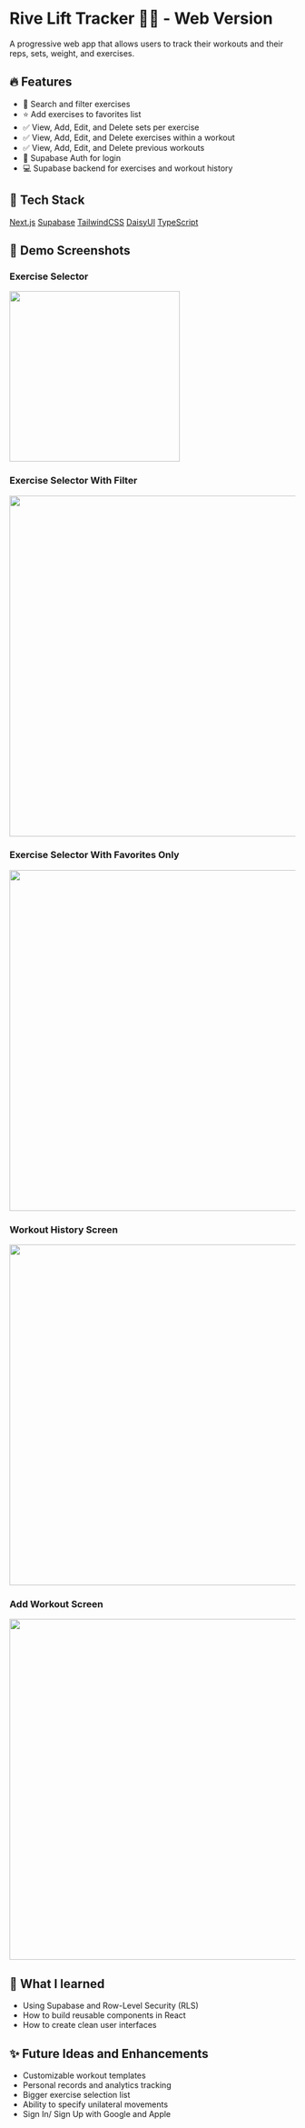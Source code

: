 # Rive Lift Tracker 🏋️‍♂️ - Web Version

A progressive web app that allows users to track their workouts and their reps, sets, weight, and exercises.

## 🔥 Features
- 🔎 Search and filter exercises
- ⭐ Add exercises to favorites list
- ✅ View, Add, Edit, and Delete sets per exercise
- ✅ View, Add, Edit, and Delete exercises within a workout
- ✅ View, Add, Edit, and Delete previous workouts
- 🔐 Supabase Auth for login
- 💻 Supabase backend for exercises and workout history

## 🚀 Tech Stack
[Next.js](https://nextjs.org)
[Supabase](https://supabase.com)
[TailwindCSS](https://tailwindcss.com)
[DaisyUI](https://daisyui.com)
[TypeScript](https://www.typescriptlang.org/)

## 📸 Demo Screenshots

### Exercise Selector
<img src="screenshots/exerciseselector1.png" width="300">

### Exercise Selector With Filter
<img src="screenshots/exerciseselector2.png" width="600">

### Exercise Selector With Favorites Only
<img src="screenshots/exerciseselector3.png" width="600">

### Workout History Screen
<img src="screenshots/workouthistory.png" width="600">

### Add Workout Screen
<img src="screenshots/addworkout.png" width="600">

## 🧠 What I learned
- Using Supabase and Row-Level Security (RLS)
- How to build reusable components in React
- How to create clean user interfaces

## ✨ Future Ideas and Enhancements
- Customizable workout templates
- Personal records and analytics tracking
- Bigger exercise selection list
- Ability to specify unilateral movements
- Sign In/ Sign Up with Google and Apple

